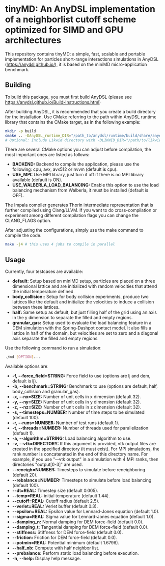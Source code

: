 # tinyMD: An AnyDSL implementation of a neighborlist cutoff scheme optimized for SIMD and GPU architectures

This repository contains tinyMD: a simple, fast, scalable and portable implementation for particles short-range interactions simulations in AnyDSL (https://anydsl.github.io/), it is based on the miniMD micro-application benchmark.

## Building

To build this package, you must first build AnyDSL (please see https://anydsl.github.io/Build-Instructions.html)

After building AnyDSL, it is recommended that you create a build directory for the installation. Use CMake referring to the path within AnyDSL runtime library that contains the CMake target, as in the following example:

```bash
mkdir -p build
cmake .. -DAnyDSL_runtime_DIR="/path_to/anydsl/runtime/build/share/anydsl/cmake"
# Optional: Include Likwid directory with -DLIKWID_DIR="/path/to/likwid"
```

There are several CMake options you can adjust before compilation, the most important ones are listed as follows:

- **BACKEND:** Backend to compile the application, please use the following: cpu, avx, avx512 or nvvm (default is cpu).
- **USE\_MPI:** Use MPI library, just turn it off if there is no MPI library available (default is ON).
- **USE\_WALBERLA\_LOAD\_BALANCING:** Enable this option to use the load balancing mechanism from Walberla, it must be installed (default is OFF).

The Impala compiler generates Thorin intermediate representation that is further compiled using Clang/LLVM. If you want to do cross-compilation or experiment among different compilation flags you can change the CLANG\_FLAGS option.

After adjusting the configurations, simply use the make command to compile the code.

```bash
make -j4 # this uses 4 jobs to compile in parallel
```

## Usage

Currently, four testcases are available:

- **default:** Setup based on miniMD setup, particles are placed on a three dimensional lattice and are initialized with random velocities that attend the initial temperature defined.
- **body_collision:**: Setup for body collision experiments, produce two lattices like the default and initialize the velocities to induce a collision between these lattices.
- **half:** Same setup as default, but just filling half of the grid using an axis in the y dimension to separate the filled and empty regions.
- **granular_gas:** Setup used to evaluate the load balancing feature in a DEM simulation with the Spring-Dashpot contact model. It also fills a lattice in half of the domain, but velocities are set to zero and a diagonal axis separate the filled and empty regions.

Use the following command to run a simulation:

```bash
./md [OPTION]...
```

Available options are:

- **-f, --force_field=STRING:** Force field to use (options are lj and dem, default is lj).
- **-b, --benchmark=STRING:** Benchmark to use (options are default, half, body\_collision and granular\_gas).
- **-x, --nx=SIZE:** Number of unit cells in x dimension (default 32).
- **-y, --ny=SIZE:** Number of unit cells in y dimension (default 32).
- **-z, --nz=SIZE:** Number of unit cells in z dimension (default 32).
- **-s, --timesteps=NUMBER:** Number of time steps to be simulated (default 100).
- **-r, --runs=NUMBER:** Number of test runs (default 1).
- **-t, --threads=NUMBER:** Number of threads used for parallelization (default 1).
- **-a, --algorithm=STRING:** Load balancing algorithm to use.
- **-v, --vtk=DIRECTORY:** If this argument is provided, vtk output files are created in the specified directory (it must exist). For MPI simulations, the rank number is concatenated in the end of this directory name. For example, if you use "--vtk output" in a simulation with 4 MPI ranks, then directories "output[0-3]" are used.
- **--reneigh=NUMBER:** Timesteps to simulate before reneighboring (default 20).
- **--rebalance=NUMBER:** Timesteps to simulate before load balancing (default 100).
- **--dt=REAL:** Timestep size (default 0.005).
- **--temp=REAL:** initial temperature (default 1.44).
- **--cutoff=REAL:** Cutoff radius (default 2.5).
- **--verlet=REAL:** Verlet buffer (default 0.3).
- **--epsilon=REAL:** Epsilon value for Lennard-Jones equation (default 1.0).
- **--sigma=REAL:** Sigma value for Lennard-Jones equation (default 1.0).
- **--damping_n:** Normal damping for DEM force-field (default 0.0).
- **--damping_t:** Tangential damping for DEM force-field (default 0.0).
- **--stiffness:** Stiffness for DEM force-field (default 0.0).
- **--friction:** Friction for DEM force-field (default 0.0).
- **--potmin=REAL:** Potential minimum (default 1.6796).
- **--half_nb:** Compute with half neighbor list.
- **--prebalance:** Perform static load balancing before execution.
- **-h, --help:** Display help message.

